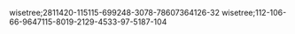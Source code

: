 wisetree;2811420-115115-699248-3078-78607364126-32
wisetree;112-106-66-9647115-8019-2129-4533-97-5187-104
